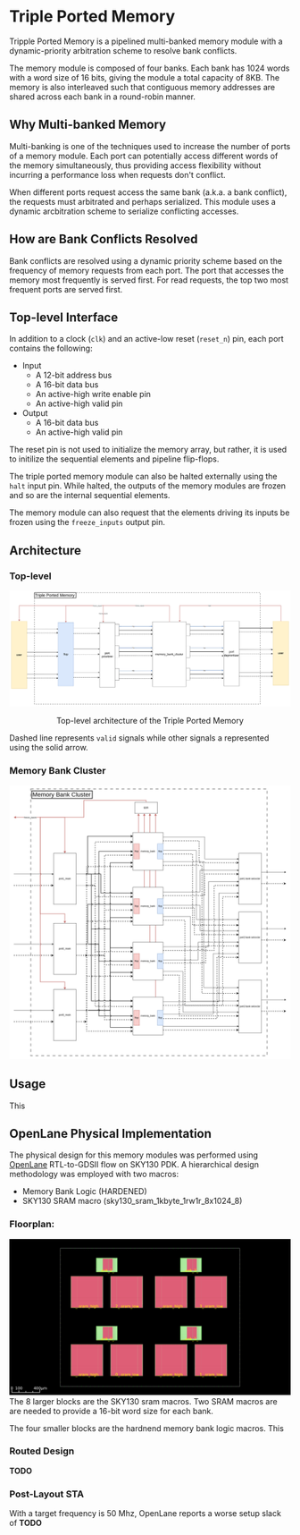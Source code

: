# Triple Ported Memory
Tripple Ported Memory is a pipelined multi-banked memory module with a dynamic-priority arbitration scheme to resolve bank conflicts. 

The memory module is composed of four banks. Each bank has 1024 words with a word size of 16 bits, giving the module a total capacity of 8KB. The memory is also interleaved such that contiguous memory addresses are shared across each bank in a round-robin manner. 

## Why Multi-banked Memory
Multi-banking is one of the techniques used to increase the number of ports of a memory module. Each port can potentially access different words of the memory simultaneously, thus providing access flexibility without incurring a performance loss when requests don't conflict. 

When different ports request access the same bank (a.k.a. a bank conflict), the requests must arbitrated and perhaps serialized. This module uses a dynamic arcbitration scheme to serialize conflicting accesses.

## How are Bank Conflicts Resolved
Bank conflicts are resolved using a dynamic priority scheme based on the frequency of memory requests from each port. The port that accesses the memory most frequently is served first. For read requests, the top two most frequent ports are served first.


## Top-level Interface
In addition to a clock (`clk`) and an active-low reset (`reset_n`) pin, each port contains the following:
- Input
    - A 12-bit address bus 
    - A 16-bit data bus
    - An active-high write enable pin
    - An active-high valid pin
- Output
    - A 16-bit data bus
    - An active-high valid pin

The reset pin is not used to initialize the memory array, but rather, it is used to initilize the sequential elements and pipeline flip-flops. 

The triple ported memory module can also be halted externally using the `halt` input pin. While halted, the outputs of the memory modules are frozen and so are the internal sequential elements.

The memory module can also request that the elements driving its inputs be frozen using the `freeze_inputs` output pin. 

## Architecture
### Top-level
![Top-level architecture of the Triple Ported Memory](diagrams/tripple_ported_memory_arch.png)

<p style="text-align: center;">Top-level architecture of the Triple Ported Memory</p>

Dashed line represents `valid` signals while other signals a represented using the solid arrow.

### Memory Bank Cluster
![Simplified Memory Bank Cluster Architecture](diagrams/memory_bank_cluster_arch.png)

## Usage
This
## OpenLane Physical Implementation
The physical design for this memory modules was performed using [OpenLane](https://github.com/The-OpenROAD-Project/OpenLane) RTL-to-GDSII flow on SKY130 PDK. A hierarchical design methodology was employed with two macros:

- Memory Bank Logic (HARDENED)
- SKY130 SRAM macro (sky130_sram_1kbyte_1rw1r_8x1024_8)

### Floorplan:
![](diagrams/physical_design/floor_plan_tight_design.png "Floor Plan showing sram macros and hardened memory bank logic")
The 8 larger blocks are the SKY130 sram macros. Two SRAM macros are are needed to provide a 16-bit word size for each bank.

The four smaller blocks are the hardnend memory bank logic macros. This 

### Routed Design
**TODO**
### Post-Layout STA
With a target frequency is 50 Mhz, OpenLane reports a worse setup slack of **TODO** 